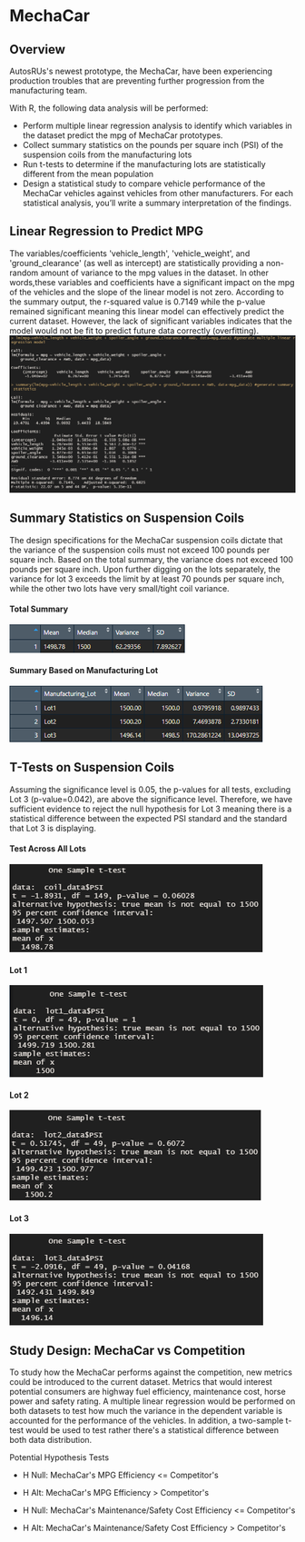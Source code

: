 # MechaCar

## Overview
AutosRUs's newest prototype, the MechaCar, have been experiencing production troubles that are preventing further progression from the manufacturing team. 

With R, the following data analysis will be performed:
- Perform multiple linear regression analysis to identify which variables in the dataset predict the mpg of MechaCar prototypes.
- Collect summary statistics on the pounds per square inch (PSI) of the suspension coils from the manufacturing lots
- Run t-tests to determine if the manufacturing lots are statistically different from the mean population
- Design a statistical study to compare vehicle performance of the MechaCar vehicles against vehicles from other manufacturers. For each statistical analysis, you’ll write a summary interpretation of the findings.

## Linear Regression to Predict MPG
The variables/coefficients 'vehicle_length', 'vehicle_weight', and 'ground_clearance' (as well as intercept) are statistically providing a non-random amount of variance to the mpg values in the dataset. In other words,these variables and coefficients have a significant impact on the mpg of the vehicles and the slope of the linear model is not zero. According to the summary output, the r-squared value is 0.7149 while the p-value remained significant meaning this linear model can effectively predict the current dataset.  However, the lack of significant variables indicates that the model would not be fit to predict future data correctly (overfitting).
![linear_reg_output](https://github.com/junepwk/MechaCar-statistical-analysis/blob/main/output/linear_reg_output.png)

## Summary Statistics on Suspension Coils
The design specifications for the MechaCar suspension coils dictate that the variance of the suspension coils must not exceed 100 pounds per square inch. Based on the total summary, the variance does not exceed 100 pounds per square inch.  Upon further digging on the lots separately, the variance for lot 3 exceeds the limit by at least 70 pounds per square inch, while the other two lots have very small/tight coil variance. 

#### Total Summary
![total_summary](https://github.com/junepwk/MechaCar-statistical-analysis/blob/main/output/total_summary.png)

#### Summary Based on Manufacturing Lot
![lot_summary](https://github.com/junepwk/MechaCar-statistical-analysis/blob/main/output/lot_summary.png)

## T-Tests on Suspension Coils
Assuming the significance level is 0.05, the p-values for all tests, excluding Lot 3 (p-value=0.042), are above the significance level. Therefore, we have sufficient evidence to reject the null hypothesis for Lot 3 meaning there is a statistical difference between the expected PSI standard and the standard that Lot 3 is displaying.  

#### Test Across All Lots
![t_test_collective](https://github.com/junepwk/MechaCar-statistical-analysis/blob/main/output/t_test_collective.png)

#### Lot 1
![lot1_test](https://github.com/junepwk/MechaCar-statistical-analysis/blob/main/output/lot1_test.png)

#### Lot 2
![lot2_test](https://github.com/junepwk/MechaCar-statistical-analysis/blob/main/output/lot2_test.png)

#### Lot 3
![lot3_test](https://github.com/junepwk/MechaCar-statistical-analysis/blob/main/output/lot3_test.png)

## Study Design: MechaCar vs Competition
To study how the MechaCar performs against the competition, new metrics could be introduced to the current dataset. Metrics that would interest potential consumers are highway fuel efficiency, maintenance cost, horse power and safety rating. A multiple linear regression would be performed on both datasets to test how much the variance in the dependent variable is accounted for the performance of the vehicles.  In addition, a two-sample t-test would be used to test rather there's a statistical difference between both data distribution. 

Potential Hypothesis Tests
- H Null: MechaCar's MPG Efficiency <= Competitor's 
- H Alt: MechaCar's MPG Efficiency > Competitor's

- H Null: MechaCar's Maintenance/Safety Cost Efficiency <= Competitor's 
- H Alt: MechaCar's Maintenance/Safety Cost Efficiency > Competitor's
